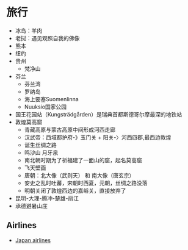 # 旅行

* 冰岛：羊肉
* 老挝：遇见观照自我的佛像
* 熊本
* 纽约
* 贵州
    - 梵净山
* 芬兰
    - 芬兰湾
    - 罗纳岛
    -  海上要塞Suomenlinna
    -  Nuuksio国家公园
*  国王花园站（Kungsträdgården）是瑞典首都斯德哥尔摩最深的地铁站
*  敦煌莫高窟
    -  青藏高原与蒙古高原中间形成河西走廊
    -  汉武帝：西域都护府-》玉门关 + 阳关-〉河西四郡,最西边敦煌
    -  诞生丝绸之路
    -  鸣沙山 月牙泉
    -  南北朝时期为了祈福建了一面山的窟，起名莫高窟
    -  飞天壁画
    -  唐朝：北大像（武则天） 和 南大像（唐玄宗）
    -  安史之乱时吐蕃，宋朝时西夏，元朝，丝绸之路没落
    -  明朝关闭了敦煌西边的嘉峪关，直接放弃了
* 昆明-大理-腾冲-楚雄-丽江
* 承德避暑山庄

## Airlines

* [Japan airlines](https://www.cn.jal.co.jp/cnl/zhcn/)
